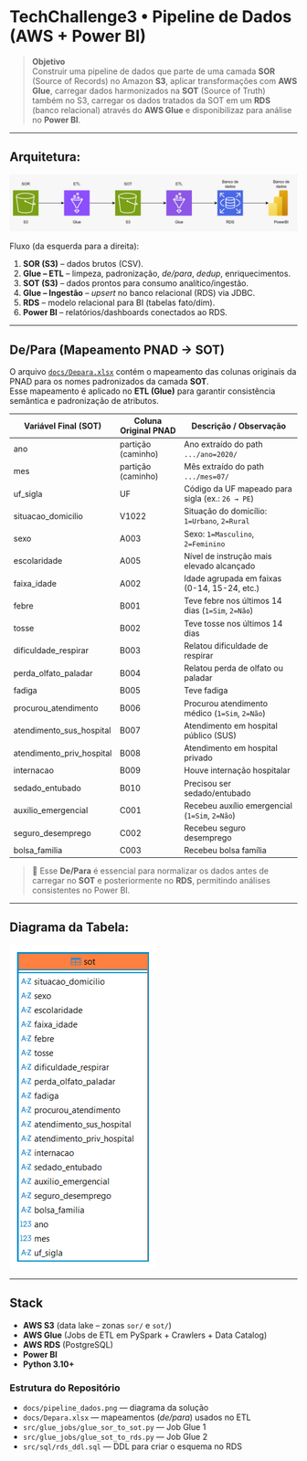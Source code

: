 # TechChallenge3 • Pipeline de Dados (AWS + Power BI)

> **Objetivo**  
> Construir uma pipeline de dados que parte de uma camada **SOR** (Source of Records) no Amazon **S3**, aplicar transformações com **AWS Glue**, carregar dados harmonizados na **SOT** (Source of Truth) também no S3, carregar os dados tratados da SOT em um **RDS** (banco relacional) através do **AWS Glue** e disponibilizaz para análise no **Power BI**.

---

## Arquitetura:

![Arquitetura](docs/pipeline_dados.png)

Fluxo (da esquerda para a direita):

1. **SOR (S3)** – dados brutos (CSV).  
2. **Glue – ETL** – limpeza, padronização, *de/para*, *dedup*, enriquecimentos.  
3. **SOT (S3)** – dados prontos para consumo analítico/ingestão.  
4. **Glue – Ingestão** – *upsert* no banco relacional (RDS) via JDBC.  
5. **RDS** – modelo relacional para BI (tabelas fato/dim).  
6. **Power BI** – relatórios/dashboards conectados ao RDS.

---
## De/Para (Mapeamento PNAD → SOT)

O arquivo [`docs/Depara.xlsx`](docs/Depara.xlsx) contém o mapeamento das colunas originais da PNAD para os nomes padronizados da camada **SOT**.  
Esse mapeamento é aplicado no **ETL (Glue)** para garantir consistência semântica e padronização de atributos.

| Variável Final (SOT) | Coluna Original PNAD | Descrição / Observação |
|-----------------------|----------------------|-------------------------|
| ano                   | partição (caminho)  | Ano extraído do path `.../ano=2020/` |
| mes                   | partição (caminho)  | Mês extraído do path `.../mes=07/` |
| uf_sigla              | UF                  | Código da UF mapeado para sigla (ex.: `26 → PE`) |
| situacao_domicilio    | V1022               | Situação do domicílio: `1=Urbano`, `2=Rural` |
| sexo                  | A003                | Sexo: `1=Masculino`, `2=Feminino` |
| escolaridade          | A005                | Nível de instrução mais elevado alcançado |
| faixa_idade           | A002                | Idade agrupada em faixas (0-14, 15-24, etc.) |
| febre                 | B001                | Teve febre nos últimos 14 dias (`1=Sim`, `2=Não`) |
| tosse                 | B002                | Teve tosse nos últimos 14 dias |
| dificuldade_respirar  | B003                | Relatou dificuldade de respirar |
| perda_olfato_paladar  | B004                | Relatou perda de olfato ou paladar |
| fadiga                | B005                | Teve fadiga |
| procurou_atendimento  | B006                | Procurou atendimento médico (`1=Sim`, `2=Não`) |
| atendimento_sus_hospital | B007             | Atendimento em hospital público (SUS) |
| atendimento_priv_hospital | B008           | Atendimento em hospital privado |
| internacao            | B009                | Houve internação hospitalar |
| sedado_entubado       | B010                | Precisou ser sedado/entubado |
| auxilio_emergencial   | C001                | Recebeu auxílio emergencial (`1=Sim`, `2=Não`) |
| seguro_desemprego     | C002                | Recebeu seguro desemprego |
| bolsa_familia         | C003                | Recebeu bolsa família |

> 🔎 Esse **De/Para** é essencial para normalizar os dados antes de carregar no **SOT** e posteriormente no **RDS**, permitindo análises consistentes no Power BI.

---
## Diagrama da Tabela:

![Diagrama](docs/sot.png)

---

## Stack

- **AWS S3** (data lake – zonas `sor/` e `sot/`)  
- **AWS Glue** (Jobs de ETL em PySpark + Crawlers + Data Catalog)  
- **AWS RDS** (PostgreSQL)  
- **Power BI**  
- **Python 3.10+**

### Estrutura do Repositório

- `docs/pipeline_dados.png` — diagrama da solução  
- `docs/Depara.xlsx` — mapeamentos (*de/para*) usados no ETL  
- `src/glue_jobs/glue_sor_to_sot.py` — Job Glue 1  
- `src/glue_jobs/glue_sot_to_rds.py` — Job Glue 2  
- `src/sql/rds_ddl.sql` — DDL para criar o esquema no RDS  